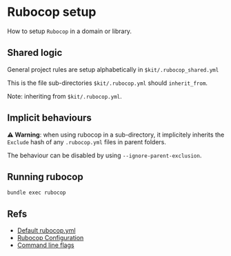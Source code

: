 # Rubocop setup

How to setup `Rubocop` in a domain or library.

## Shared logic

General project rules are setup alphabetically in `$kit/.rubocop_shared.yml`

This is the file sub-directories `$kit/.rubocop.yml` should `inherit_from`.

Note: inheriting from `$kit/.rubocop.yml`.

## Implicit behaviours

**⚠️ Warning**: when using rubocop in a sub-directory, it implicitely inherits the `Exclude` hash of any `.rubocop.yml` files in parent folders.

The behaviour can be disabled by using `--ignore-parent-exclusion`.

## Running rubocop

`bundle exec rubocop`

## Refs

- [Default rubocop.yml](https://github.com/rubocop-hq/rubocop/blob/master/config/default.yml)
- [Rubocop Configuration](https://docs.rubocop.org/rubocop/configuration.html)
- [Command line flags](https://docs.rubocop.org/rubocop/0.89/usage/basic_usage.html#command-line-flags)